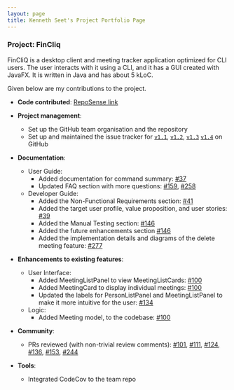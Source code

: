 ```yaml
---
layout: page
title: Kenneth Seet's Project Portfolio Page
---
```


### Project: FinCliq

FinCliQ is a desktop client and meeting tracker application optimized for CLI users. The user interacts with it using a CLI, and it has a GUI created with JavaFX. It is written in Java and has about 5 kLoC.

Given below are my contributions to the project.

* **Code contributed**: [RepoSense link](https://nus-cs2103-ay2324s2.github.io/tp-dashboard/?search=&sort=groupTitle&sortWithin=title&timeframe=commit&mergegroup=&groupSelect=groupByRepos&breakdown=true&checkedFileTypes=docs~functional-code~test-code~other&since=2024-02-23&tabOpen=true&tabType=authorship&tabAuthor=itstrueitstrueitsrealitsreal&tabRepo=AY2324S2-CS2103-F08-1%2Ftp%5Bmaster%5D&authorshipIsMergeGroup=false&authorshipFileTypes=docs~functional-code~test-code~other&authorshipIsBinaryFileTypeChecked=false&authorshipIsIgnoredFilesChecked=false)

* **Project management**:
    * Set up the GitHub team organisation and the repository
    * Set up and maintained the issue tracker for [`v1.1`](https://github.com/AY2324S2-CS2103-F08-1/tp/milestone/1), [`v1.2`](https://github.com/AY2324S2-CS2103-F08-1/tp/milestone/2), [`v1.3`](https://github.com/AY2324S2-CS2103-F08-1/tp/milestone/3) [`v1.4`](https://github.com/AY2324S2-CS2103-F08-1/tp/milestone/4) on GitHub

* **Documentation**:
    * User Guide:
        * Added documentation for command summary: [\#37](https://github.com/AY2324S2-CS2103-F08-1/tp/issues/37)
        * Updated FAQ section with more questions: [\#159](https://github.com/AY2324S2-CS2103-F08-1/tp/issues/159), [\#258](https://github.com/AY2324S2-CS2103-F08-1/tp/issues/258)
    * Developer Guide:
        * Added the Non-Functional Requirements section: [\#41](https://github.com/AY2324S2-CS2103-F08-1/tp/issues/41)
        * Added the target user profile, value proposition, and user stories: [\#39](https://github.com/AY2324S2-CS2103-F08-1/tp/issues/39)
        * Added the Manual Testing section: [\#146](https://github.com/AY2324S2-CS2103-F08-1/tp/pull/146)
        * Added the future enhancements section [\#146](https://github.com/AY2324S2-CS2103-F08-1/tp/pull/146)
        * Added the implementation details and diagrams of the delete meeting feature: [\#277](https://github.com/AY2324S2-CS2103-F08-1/tp/pull/277)

* **Enhancements to existing features**:
    * User Interface:
        * Added MeetingListPanel to view MeetingListCards: [\#100](https://github.com/AY2324S2-CS2103-F08-1/tp/pull/100)
        * Added MeetingCard to display individual meetings: [\#100](https://github.com/AY2324S2-CS2103-F08-1/tp/pull/100)
        * Updated the labels for PersonListPanel and MeetingListPanel to make it more intuitive
          for the user: [\#134](https://github.com/AY2324S2-CS2103-F08-1/tp/pull/134)
    * Logic:
        * Added Meeting model,  to the codebase: [\#100](https://github.com/AY2324S2-CS2103-F08-1/tp/pull/100)

* **Community**:
    * PRs reviewed (with non-trivial review comments): [\#101](https://github.com/AY2324S2-CS2103-F08-1/tp/pull/101), [\#111](https://github.com/AY2324S2-CS2103-F08-1/tp/pull/111), [\#124](https://github.com/AY2324S2-CS2103-F08-1/tp/pull/124), [\#136](https://github.com/AY2324S2-CS2103-F08-1/tp/pull/136), [\#153](https://github.com/AY2324S2-CS2103-F08-1/tp/pull/153), [\#244](https://github.com/AY2324S2-CS2103-F08-1/tp/pull/244)

* **Tools**:
    * Integrated CodeCov to the team repo
